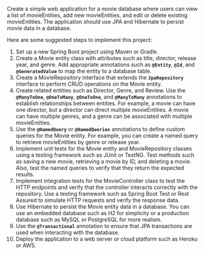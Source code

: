 Create a simple web application for a movie database where users can view a list of movieEntities, add new movieEntities, and edit or delete existing movieEntities. The application should use JPA and Hibernate to persist movie data in a database.

Here are some suggested steps to implement this project:

1. Set up a new Spring Boot project using Maven or Gradle.
2. Create a Movie entity class with attributes such as title, director, release year, and genre. Add appropriate annotations such as **`@Entity`**, **`@Id`**, and **`@GeneratedValue`** to map the entity to a database table.
3. Create a MovieRepository interface that extends the **`JpaRepository`** interface to perform CRUD operations on the Movie entity.
4. Create related entities such as Director, Genre, and Review. Use the **`@ManyToOne`**, **`@OneToMany`**, **`@OneToOne`**, and **`@ManyToMany`** annotations to establish relationships between entities. For example, a movie can have one director, but a director can direct multiple movieEntities. A movie can have multiple genres, and a genre can be associated with multiple movieEntities.
5. Use the **`@NamedQuery`** or **`@NamedQueries`** annotations to define custom queries for the Movie entity. For example, you can create a named query to retrieve movieEntities by genre or release year.
6. Implement unit tests for the Movie entity and MovieRepository classes using a testing framework such as JUnit or TestNG. Test methods such as saving a new movie, retrieving a movie by ID, and deleting a movie. Also, test the named queries to verify that they return the expected results.
7. Implement integration tests for the MovieController class to test the HTTP endpoints and verify that the controller interacts correctly with the repository. Use a testing framework such as Spring Boot Test or Rest Assured to simulate HTTP requests and verify the response data.
8. Use Hibernate to persist the Movie entity data in a database. You can use an embedded database such as H2 for simplicity or a production database such as MySQL or PostgreSQL for more realism.
9. Use the **`@Transactional`** annotation to ensure that JPA transactions are used when interacting with the database.
10. Deploy the application to a web server or cloud platform such as Heroku or AWS.